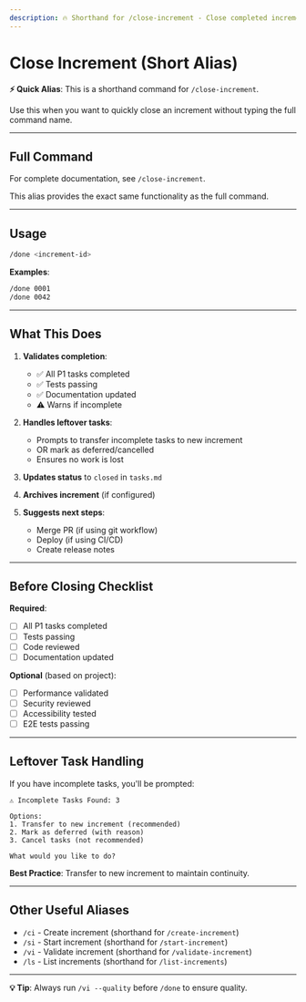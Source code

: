 ```yaml
---
description: 🔥 Shorthand for /close-increment - Close completed increment (Alias)
---
```


# Close Increment (Short Alias)

**⚡ Quick Alias**: This is a shorthand command for `/close-increment`.

Use this when you want to quickly close an increment without typing the full command name.

---

## Full Command

For complete documentation, see `/close-increment`.

This alias provides the exact same functionality as the full command.

---

## Usage

```bash
/done <increment-id>
```

**Examples**:
```bash
/done 0001
/done 0042
```

---

## What This Does

1. **Validates completion**:
   - ✅ All P1 tasks completed
   - ✅ Tests passing
   - ✅ Documentation updated
   - ⚠️ Warns if incomplete

2. **Handles leftover tasks**:
   - Prompts to transfer incomplete tasks to new increment
   - OR mark as deferred/cancelled
   - Ensures no work is lost

3. **Updates status** to `closed` in `tasks.md`

4. **Archives increment** (if configured)

5. **Suggests next steps**:
   - Merge PR (if using git workflow)
   - Deploy (if using CI/CD)
   - Create release notes

---

## Before Closing Checklist

**Required**:
- [ ] All P1 tasks completed
- [ ] Tests passing
- [ ] Code reviewed
- [ ] Documentation updated

**Optional** (based on project):
- [ ] Performance validated
- [ ] Security reviewed
- [ ] Accessibility tested
- [ ] E2E tests passing

---

## Leftover Task Handling

If you have incomplete tasks, you'll be prompted:

```
⚠️ Incomplete Tasks Found: 3

Options:
1. Transfer to new increment (recommended)
2. Mark as deferred (with reason)
3. Cancel tasks (not recommended)

What would you like to do?
```

**Best Practice**: Transfer to new increment to maintain continuity.

---

## Other Useful Aliases

- `/ci` - Create increment (shorthand for `/create-increment`)
- `/si` - Start increment (shorthand for `/start-increment`)
- `/vi` - Validate increment (shorthand for `/validate-increment`)
- `/ls` - List increments (shorthand for `/list-increments`)

---

**💡 Tip**: Always run `/vi --quality` before `/done` to ensure quality.
